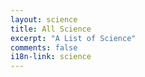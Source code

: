 ```yaml
---
layout: science
title: All Science
excerpt: "A List of Science"
comments: false
i18n-link: science
---
```


